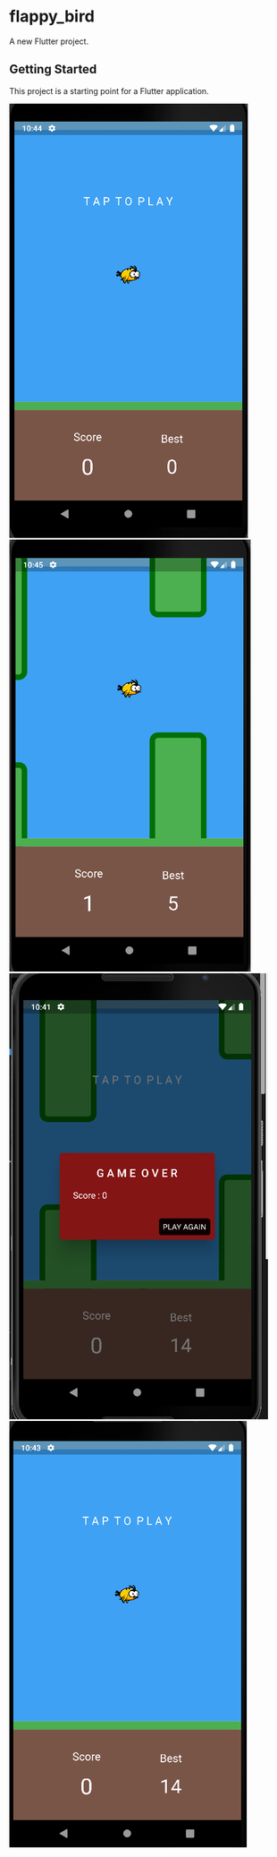 # flappy_bird

A new Flutter project.

## Getting Started

This project is a starting point for a Flutter application.

![Home_Page!](lib/images/start.png)
![Home_Page!](lib/images/playing.png)
![Home_Page!](lib/images/gameover.png)
![Home_Page!](lib/images/restart.png)